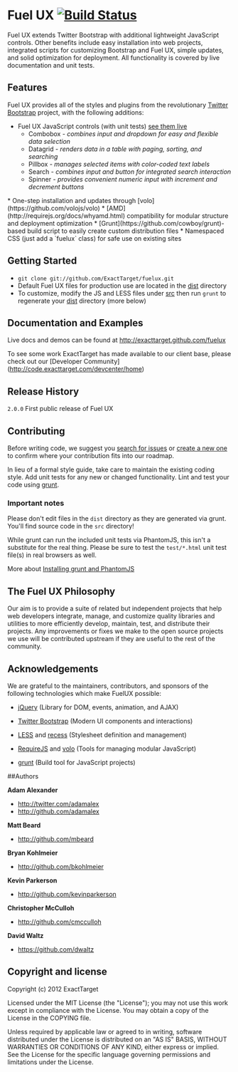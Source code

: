 # Fuel UX [![Build Status](https://secure.travis-ci.org/ExactTarget/fuelux.png?branch=master)](http://travis-ci.org/ExactTarget/fuelux)

Fuel UX extends Twitter Bootstrap with additional lightweight JavaScript controls.
Other benefits include easy installation into web projects, integrated scripts for customizing Bootstrap and Fuel UX,
simple updates, and solid optimization for deployment. All functionality is covered by live documentation and unit tests.

## Features

Fuel UX provides all of the styles and plugins from the revolutionary [Twitter Bootstrap](http://twitter.github.com/bootstrap) project, with the following additions:

* Fuel UX JavaScript controls (with unit tests) [see them live](http://exacttarget.github.com/fuelux)
  * Combobox - _combines input and dropdown for easy and flexible data selection_
  * Datagrid - _renders data in a table with paging, sorting, and searching_
  * Pillbox - _manages selected items with color-coded text labels_
  * Search - _combines input and button for integrated search interaction_
  * Spinner - _provides convenient numeric input with increment and decrement buttons_
<p>
* One-step installation and updates through [volo](https://github.com/volojs/volo)
* [AMD](http://requirejs.org/docs/whyamd.html) compatibility for modular structure and deployment optimization
* [Grunt](https://github.com/cowboy/grunt)-based build script to easily create custom distribution files
* Namespaced CSS (just add a `fuelux` class) for safe use on existing sites

## Getting Started
* `git clone git://github.com/ExactTarget/fuelux.git`
* Default Fuel UX files for production use are located in the [dist](https://github.com/ExactTarget/fuelux/tree/master/dist) directory
* To customize, modify the JS and LESS files under [src](https://github.com/ExactTarget/fuelux/tree/master/src) then run `grunt` to regenerate your [dist](https://github.com/ExactTarget/fuelux/tree/master/dist) directory (more below)

## Documentation and Examples
Live docs and demos can be found at http://exacttarget.github.com/fuelux

To see some work ExactTarget has made available to our client base, please check out our [Developer Community] (http://code.exacttarget.com/devcenter/home)

## Release History
`2.0.0` First public release of Fuel UX

## Contributing
Before writing code, we suggest you [search for issues](https://github.com/ExactTarget/fuelux/issues?state=open)
or [create a new one](https://github.com/ExactTarget/fuelux/issues/new) to confirm where your contribution fits into
our roadmap.

In lieu of a formal style guide, take care to maintain the existing coding style. Add unit tests for any new or changed functionality. Lint and test your code using [grunt](https://github.com/cowboy/grunt).

### Important notes
Please don't edit files in the `dist` directory as they are generated via grunt. You'll find source code in the `src` directory!

While grunt can run the included unit tests via PhantomJS, this isn't a substitute for the real thing. Please be sure to test the `test/*.html` unit test file(s) in real browsers as well.

More about [Installing grunt and PhantomJS](https://github.com/ExactTarget/fuelux/wiki/Installing-grunt-and-PhantomJS)

## The Fuel UX Philosophy

Our aim is to provide a suite of related but independent projects that help web developers integrate, manage, and customize quality libraries and utilities to more efficiently develop, maintain, test, and distribute their projects.  Any improvements or fixes we make to the open source projects we use will be contributed upstream if they are useful to the rest of the community.

## Acknowledgements

We are grateful to the maintainers, contributors, and sponsors of the following technologies which make FuelUX possible:

* [jQuery](http://jquery.com) (Library for DOM, events, animation, and AJAX)

* [Twitter Bootstrap](http://twitter.github.com/bootstrap) (Modern UI components and interactions)

* [LESS](http://lesscss.org) and [recess](http://twitter.github.com/recess) (Stylesheet definition and management)

* [RequireJS](http://requirejs.org) and [volo](https://github.com/volojs/volo) (Tools for managing modular JavaScript)

* [grunt](https://github.com/cowboy/grunt) (Build tool for JavaScript projects)

##Authors

**Adam Alexander**

+ http://twitter.com/adamalex
+ http://github.com/adamalex

**Matt Beard**

+ http://github.com/mbeard

**Bryan Kohlmeier**

+ http://github.com/bkohlmeier

**Kevin Parkerson**

+ http://github.com/kevinparkerson

**Christopher McCulloh**

+ http://github.com/cmcculloh

**David Waltz**

+ https://github.com/dwaltz

## Copyright and license

Copyright (c) 2012 ExactTarget

Licensed under the MIT License (the "License");
you may not use this work except in compliance with the License.
You may obtain a copy of the License in the COPYING file.

Unless required by applicable law or agreed to in writing, software
distributed under the License is distributed on an "AS IS" BASIS,
WITHOUT WARRANTIES OR CONDITIONS OF ANY KIND, either express or implied.
See the License for the specific language governing permissions and
limitations under the License.